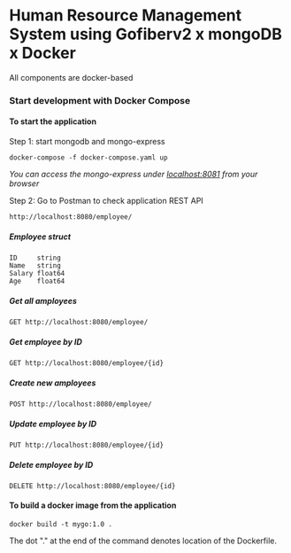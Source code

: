 # Human Resource Management System using Gofiberv2 x mongoDB x Docker

All components are docker-based

### Start development with Docker Compose

#### To start the application

Step 1: start mongodb and mongo-express

    docker-compose -f docker-compose.yaml up
    
_You can access the mongo-express under [localhost:8081](localhost:8081) from your browser_
    
Step 2: Go to Postman to check application REST API

    http://localhost:8080/employee/

##### Employee struct
    ID     string 
	Name   string 
	Salary float64
	Age    float64

##### Get all amployees
    GET http://localhost:8080/employee/

##### Get employee by ID
    GET http://localhost:8080/employee/{id}

##### Create new amployees
    POST http://localhost:8080/employee/

##### Update employee by ID
    PUT http://localhost:8080/employee/{id}

##### Delete employee by ID
    DELETE http://localhost:8080/employee/{id}


#### To build a docker image from the application

    docker build -t mygo:1.0 .       
    
The dot "." at the end of the command denotes location of the Dockerfile.